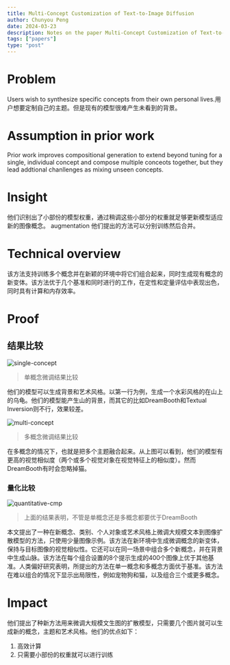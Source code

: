 ```yaml
---
title: Multi-Concept Customization of Text-to-Image Diffusion
author: Chunyou Peng
date: 2024-03-23
description: Notes on the paper Multi-Concept Customization of Text-to-Image Diffusion written by Kumari
tags: ["papers"]
type: "post"
---
```


# Problem

Users wish to synthesize specific concepts from their own personal lives.用户想要定制自己的主题。但是现有的模型很难产生未看到的背景。

# Assumption in prior work

Prior work improves compositional generation to extend beyond tuning for a single, individual concept and compose multiple conceots together, but they lead addtional chanllenges as mixing unseen concepts.

# Insight

他们识别出了小部份的模型权重，通过稍调这些小部分的权重就足够更新模型适应新的图像概念。
augmentation
他们提出的方法可以分别训练然后合并。


# Technical overview

该方法支持训练多个概念并在新颖的环境中将它们组合起来，同时生成现有概念的新变体。该方法优于几个基准和同时进行的工作，在定性和定量评估中表现出色，同时具有计算和内存效率。

# Proof



## 结果比较

![single-concept](/img/single-concept.png ) 
> 单概念微调结果比较

他们的模型可以生成背景和艺术风格。以第一行为例，生成一个水彩风格的在山上的乌龟。他们的模型能产生山的背景，而其它的比如DreamBooth和Textual Inversion则不行，效果较差。

![multi-concept](/img/multi-concept.png ) 
>多概念微调结果比较

在多概念的情况下，也就是把多个主题融合起来。从上图可以看到，他们的模型有更高的视觉相似度（两个或多个视觉对象在视觉特征上的相似度）。然而DreamBooth有时会忽略掉猫。

### 量化比较


![quantitative-cmp](/img/quantitative-cmp.png )
>上面的结果表明，不管是单概念还是多概念都要优于DreamBooth

 本文提出了一种在新概念、类别、个人对象或艺术风格上微调大规模文本到图像扩散模型的方法，只使用少量图像示例。该方法在新环境中生成微调概念的新变体，保持与目标图像的视觉相似性。它还可以在同一场景中组合多个新概念，并在背景中生成山脉。该方法在每个组合设置的8个提示生成的400个图像上优于其他基准。人类偏好研究表明，所提出的方法在单一概念和多概念方面优于基准。该方法在难以组合的情况下显示出局限性，例如宠物狗和猫，以及组合三个或更多概念。

# Impact

他们提出了种新方法用来微调大规模文生图的扩散模型，只需要几个图片就可以生成新的概念，主题和艺术风格。他们的优点如下：
1. 高效计算
2. 只需要小部份的权重就可以进行训练
